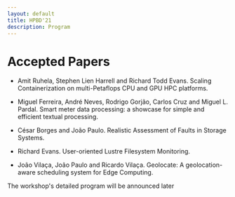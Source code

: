 ```yaml
---
layout: default
title: HPBD'21
description: Program
---
```


# Accepted Papers


* Amit Ruhela, Stephen Lien Harrell and Richard Todd Evans. Scaling Containerization on multi-Petaflops CPU and GPU HPC platforms.

* Miguel Ferreira, André Neves, Rodrigo Gorjão, Carlos Cruz and Miguel L. Pardal. Smart meter data processing: a showcase for simple and efficient textual processing.

* César Borges and João Paulo.	Realistic Assessment of Faults in Storage Systems.

* Richard Evans. User-oriented Lustre Filesystem Monitoring.

* João Vilaça, João Paulo and Ricardo Vilaça. Geolocate: A geolocation-aware scheduling system for Edge Computing.

The workshop's detailed program will be announced later


